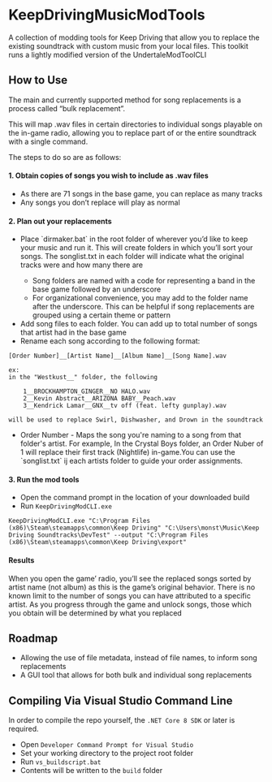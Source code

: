 # KeepDrivingMusicModTools

A collection of modding tools for Keep Driving that allow you to replace the existing soundtrack with custom music from your local files. This toolkit runs a lightly modified version of the UndertaleModToolCLI

## How to Use
The main and currently supported method for song replacements is a process called “bulk replacement”.

This will map .wav files in certain directories to individual songs playable on the in-game radio, allowing you to replace part of or the entire soundtrack with a single command.

The steps to do so are as follows:
  
#### 1. Obtain copies of songs you wish to include as .wav files
<ul>
<li>As there are 71 songs in the base game, you can replace as many tracks</li>
<li>Any songs you don’t replace will play as normal</li>
</ul>

#### 2. Plan out your replacements
<ul>
  <li>Place `dirmaker.bat` in the root folder of wherever you’d like to keep your music and run it. This will create folders in which you’ll sort your songs. The songlist.txt in each folder will indicate what the original tracks were and how many there are</li>
  <ul>
    <li>Song folders are named with a code for representing a band in the base game followed by an underscore</li>
    <li>For organizational convenience, you may add to the folder name after the underscore. This can be helpful if song replacements are grouped using a certain theme or pattern
    </li>
  </ul>
  <li>Add song files to each folder. You can add up to total number of songs that artist had in the base game</li>
  <li>Rename each song according to the following format:</li>
  </ul>
    
```
[Order Number]__[Artist Name]__[Album Name]__[Song Name].wav

ex:
in the "Westkust__" folder, the following

    1__BROCKHAMPTON_GINGER__NO HALO.wav
    2__Kevin Abstract__ARIZONA BABY__Peach.wav
    3__Kendrick Lamar__GNX__tv off (feat. lefty gunplay).wav

will be used to replace Swirl, Dishwasher, and Drown in the soundtrack
```
<ul>
  <li>Order Number - Maps the song you're naming to a song from that folder's artist. For example, In the Crystal Boys folder, an Order Nuber of 1 will replace their first track (Nightlife) in-game.You can use the `songlist.txt` ij each artists folder to guide your order assignments.</li>
</ul>

#### 3. Run the mod tools
* Open the command prompt in the location of your downloaded build
* Run `KeepDrivingModCLI.exe`
```batch
KeepDrivingModCLI.exe "C:\Program Files (x86)\Steam\steamapps\common\Keep Driving" "C:\Users\monst\Music\Keep Driving Soundtracks\DevTest" --output "C:\Program Files (x86)\Steam\steamapps\common\Keep Driving\export"
```
#### Results
When you open the game’ radio, you’ll see the replaced songs sorted by artist name (not album) as this is the game’s original behavior. There is no known limit to the number of songs you can have attributed to a specific artist. As you progress through the game and unlock songs, those which you obtain will be determined by what you replaced

## Roadmap
* Allowing the use of file metadata, instead of file names, to inform song replacements
* A GUI tool that allows for both bulk and individual song replacements

## Compiling Via Visual Studio Command Line
In order to compile the repo yourself, the `.NET Core 8 SDK` or later is required.

- Open `Developer Command Prompt for Visual Studio`
- Set your working directory to the project root folder
- Run `vs_buildscript.bat`
- Contents will be written to the `build` folder
